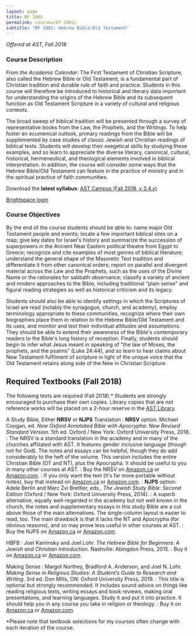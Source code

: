 ```yaml
---
layout: page
title: BF 1001
permalink: courses/bf-1001/
subtitle: "BF 1001: Hebrew Bible/Old Testament"
---
```


*Offered at AST, Fall 2018*

### Course Description

*From the Academic Calendar*: The First Testament of Christian
Scripture, also called the Hebrew Bible or Old Testament, is a
fundamental part of Christian tradition and durable rule of faith and
practice. Students in this course will therefore be introduced to
historical and literary data important for understanding the origins of
the Hebrew Bible and its subsequent function as Old Testament Scripture
in a variety of cultural and religious contexts.

The broad sweep of biblical tradition will be presented through a survey
of representative books from the Law, the Prophets, and the Writings. To
help foster an ecumenical outlook, primary readings from the Bible will
be supplemented by case studies of classic Jewish and Christian readings
of biblical texts. Students will develop their exegetical skills by
studying these examples, and so learn to appreciate the diverse
literary, canonical, cultural, historical, hermeneutical, and
theological elements involved in biblical interpretation. In addition,
the course will consider some ways that the Hebrew Bible/Old Testament
can feature in the practice of ministry and in the spiritual practice of
faith communities.

Download the **latest syllabus**: [AST Campus (Fall 2018, v 3.4.x)](https://github.com/danieldriver/Syllabi/raw/master/BF/BF%201001-Driver%202018.pdf)

<!--
Download the latest syllabus for each version of the course: [AST Campus (Fall 2017, v 3.2.x)](https://github.com/danieldriver/Syllabi/raw/master/BF/BF%201001-Driver%202017.pdf)
or [Online (Fall 2017, v 3.2.x-i)](https://github.com/danieldriver/Syllabi/raw/master/BF/BF%201001(Int)-Driver%202017.pdf).
 -->

[Brightspace login](https://smu.brightspace.com/d2l/login)

### Course Objectives

By the end of the course students should be able to:
	name major Old Testament people and events;
	locate a few important biblical sites on a map;
	give key dates for Israel's history and summarize the succession of superpowers in the Ancient Near Eastern political theatre from Egypt to Greece;
	recognize and cite examples of most genres of biblical literature;
	understand the general shape of the Masoretic Text tradition and differentiate it from other canonical orders;
	report on parallel and divergent material across the Law and the Prophets, such as the uses of the Divine Name or the rationales for sabbath observance;
	classify a variety of ancient and modern approaches to the Bible, including traditional “plain sense” and figural reading strategies as well as historical criticism and its legacy.

Students should also be able to identify settings in which the
Scriptures of Israel are read (notably the synagogue, church, and
academy), employ terminology appropriate to these communities, recognize
where their own biographies place them in relation to the Hebrew
Bible/Old Testament and its uses, and monitor and test their individual
attitudes and assumptions. They should be able to extend their awareness
of the Bible's contemporary readers to the Bible's long history of
reception. Finally, students should begin to infer what Jesus meant in
speaking of "the law of Moses, the prophets, and the psalms" (Luke
24:44), and so learn to hear claims about New Testament fulfilment of
scripture in light of the unique voice that the Old Testament retains
along side of the New in Christian Scripture.


## Required Textbooks (Fall 2018)

The following texts are required (Fall 2018).* Students are strongly
encouraged to purchase their own copies. Library copies that are not
reference works will be placed on a 2-hour reserve in the [AST Library](http://www.astheology.ns.ca/library/index.html).

A Study Bible, Either **NRSV** or **NJPS** Translation
: **NRSV** option: Michael Coogan, ed. *New Oxford Annotated Bible with Apocrypha: New Revised Standard Version*. 5th ed. Oxford / New York: Oxford University Press, 2018.
: The NRSV is a standard translation in the academy and in many of the churches affiliated with AST. It features gender inclusive language (though not for God). The notes and essays can be helpful, though they do add considerably to the heft of the volume. This version includes the entire Christian Bible (OT and NT), plus the Apocrypha. It should be useful to you in many other courses at AST.
: Buy the NRSV on [Amazon.ca](https://amzn.to/2NOKgx9) or [Amazon.com](https://amzn.to/2LGyhnU).
: If you only want the text (it's far more portable without notes), buy that instead on [Amazon.ca](https://amzn.to/2NQjUuE) or [Amazon.com](https://amzn.to/2NOK9BJ).
: **NJPS** option: Adele Berlin and Marc Zvi Brettler, eds., *The Jewish Study Bible: Second Edition* (Oxford / New York: Oxford University Press, 2014).
: A superb alternative, equally well-regarded in the academy but not well known in the church, the notes and supplementary essays in this study Bible are a cut above those of the main alternatives. The single-column layout is easier to read, too. The main drawback is that it lacks the NT and Apocrypha (for obvious reasons), and so may prove less useful in other courses at AST.
: Buy the NJPS on [Amazon.ca](http://amzn.to/2xwbr8v) or [Amazon.com](http://amzn.to/2wmrRQV).

HBFB
: Joel Kaminsky and Joel Lohr. *The Hebrew Bible for Beginners: A Jewish and Christian Introduction*. Nashville: Abingdon Press, 2015.
: Buy it on [Amazon.ca](http://amzn.to/2wfGzKY) or [Amazon.com](http://amzn.to/2wmqwJJ).

Making Sense
: Margot Northey, Bradford A. Anderson, and Joel N. Lohr. *Making Sense in Religious Studies: A Student’s Guide to Research and Writing*. 3rd ed. Don Mills, ON: Oxford University Press, 2019.
: This title is optional but strongly recommended. It includes sound advice on things like reading religious texts, writing essays and book reviews, making oral presentations, and learning languages. Study it and put it into practice. It should help you in any course you take in religion or theology.
: Buy it on [Amazon.ca](https://amzn.to/2LKTIEf) or [Amazon.com](https://amzn.to/2K5kjXJ).

*Please note that textbook selections for my courses often change with each iteration of the course.
